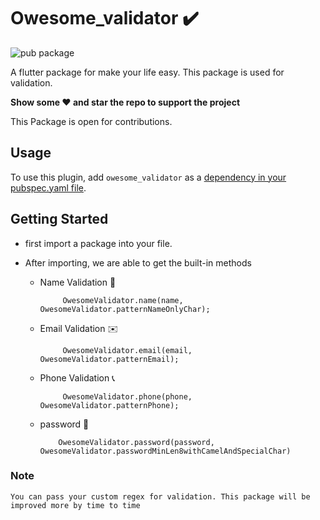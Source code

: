 # Owesome_validator ✔️

![pub package](https://img.shields.io/pub/v/owesome_validator?label=owesome_validator&style=plastic)

A flutter package for make your life easy. This package is used for validation.

**Show some ❤️ and star the repo to support the project**

This Package is open for contributions.

## Usage

To use this plugin, add `owesome_validator` as a [dependency in your pubspec.yaml file](https://flutter.io/platform-plugins/).

## Getting Started

- first import a package into your file.

- After importing, we are able to get the built-in methods
  - Name Validation 📛
    ```
         OwesomeValidator.name(name, OwesomeValidator.patternNameOnlyChar);
    ```
  - Email Validation ✉️
    ```
         OwesomeValidator.email(email, OwesomeValidator.patternEmail);
    ```
  - Phone Validation 📞
    ```
         OwesomeValidator.phone(phone, OwesomeValidator.patternPhone);
    ```
  - password 🔑
    ```
        OwesomeValidator.password(password, OwesomeValidator.passwordMinLen8withCamelAndSpecialChar)
    ```
 ### Note 
    You can pass your custom regex for validation. This package will be improved more by time to time  
